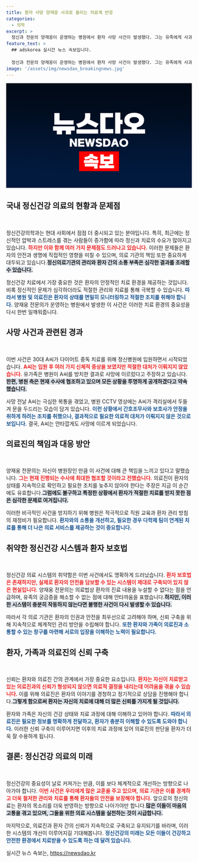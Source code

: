 ```yaml
---
title: 환자 사망 양재웅 사과로 울리는 의료계 반응
categories:
  - 의학
excerpt: >
  정신과 전문의 양재웅이 운영하는 병원에서 환자 사망 사건이 발생했다. 그는 유족에게 사과하며 수사에 협조하겠다고 밝혔다. 논란이 커지는 가운데, CCTV 영상이 사건의 진상을 밝히는 열쇠로 떠오르고 있다.
feature_text: >
  ## adskorea 실시간 뉴스 속보입니다.

  정신과 전문의 양재웅이 운영하는 병원에서 환자 사망 사건이 발생했다. 그는 유족에게 사과하며 수사에 협조하겠다고 밝혔다. 논란이 커지는 가운데, CCTV 영상이 사건의 진상을 밝히는 열쇠로 떠오르고 있다.
image: '/assets/img/newsdao_breakingnews.jpg'
---
```


<p><img src="/assets/img/newsdao_breakingnews.jpg" alt="adskorea 속보" /></p>

<h2 data-ke-size="size26">국내 정신건강 의료의 현황과 문제점</h2>

<p data-ke-size="size16">&nbsp;</p>

<p>정신건강의학과는 현대 사회에서 점점 더 중시되고 있는 분야입니다. 특히, 최근에는 정신적인 압박과 스트레스를 겪는 사람들이 증가함에 따라 정신과 치료의 수요가 많아지고 있습니다. <b><span style="color: #ee2323;">하지만 이와 함께 여러 가지 문제점도 드러나고 있습니다.</span></b> 이러한 문제들은 환자의 안전과 생명에 직접적인 영향을 미칠 수 있으며, 의료 기관의 책임 또한 중요하게 대두되고 있습니다.<b><span style="background-color: #21538527;">정신의료기관의 관리와 환자 간의 소통 부족은 심각한 결과를 초래할 수 있습니다.</span></b></p>

<p>정신건강 치료에서 가장 중요한 것은 환자의 안정적인 치료 환경을 제공하는 것입니다. 비록 정신적인 문제가 심각하더라도 적절한 관리와 치료를 통해 극복할 수 있습니다. <b><span style="color: #1a5490;">따라서 병원 및 의료진은 환자의 상태를 면밀히 모니터링하고 적절한 조치를 취해야 합니다.</span></b> 양재웅 전문의가 운영하는 병원에서 발생한 이 사건은 이러한 치료 환경의 중요성을 다시 한번 일깨워줍니다. </p>

<h2 data-ke-size="size26">사망 사건과 관련된 경과</h2>

<p data-ke-size="size16">&nbsp;</p>

<p>이번 사건은 30대 A씨가 다이어트 중독 치료를 위해 정신병원에 입원하면서 시작되었습니다. <b><span style="color: #ee2323;">A씨는 입원 후 여러 가지 신체적 증상을 보였지만 적절한 대처가 이뤄지지 않았습니다.</span></b> 유가족은 병원이 A씨를 방치한 결과로 사망에 이르렀다고 주장하고 있습니다.<b><span style="background-color: #21538527;">한편, 병원 측은 현재 수사에 협조하고 있으며 모든 상황을 투명하게 공개하겠다고 약속했습니다.</span></b></p>

<p>사망 전날 A씨는 극심한 복통을 겪었고, 병원 CCTV 영상에는 A씨가 격리실에서 두들겨 문을 두드리는 모습이 담겨 있습니다. <b><span style="color: #1a5490;">이런 상황에서 간호조무사와 보호사가 안정을 취하게 하려는 조치를 취했으나, 결과적으로 필요한 의료적 대처가 이뤄지지 않은 것으로 보입니다.</span></b> 결국, A씨는 안타깝게도 사망에 이르게 되었습니다.</p>

<h2 data-ke-size="size26">의료진의 책임과 대응 방안</h2>

<p data-ke-size="size16">&nbsp;</p>

<p>양재웅 전문의는 자신이 병원장인 만큼 이 사건에 대해 큰 책임을 느끼고 있다고 말했습니다. <b><span style="color: #ee2323;">그는 현재 진행되는 수사에 최대한 협조할 것이라고 전했습니다.</span></b> 의료진이 환자의 상태를 지속적으로 확인하고 필요한 조치를 늦추지 않아야 한다는 주장은 지금 이 순간에도 유효합니다.<b><span style="background-color: #21538527;">그럼에도 불구하고 특정한 상황에서 환자가 적절한 치료를 받지 못한 점은 심각한 문제로 여겨집니다.</span></b></p>

<p>이러한 비극적인 사건을 방지하기 위해 병원은 적극적으로 직원 교육과 환자 관리 방침의 재정비가 필요합니다. <b><span style="color: #1a5490;">환자와의 소통을 개선하고, 필요한 경우 다학제 팀이 연계된 치료를 통해 더 나은 의료 서비스를 제공하는 것이 중요합니다.</span></b></p>

<h2 data-ke-size="size26">취약한 정신건강 시스템과 환자 보호법</h2>

<p data-ke-size="size16">&nbsp;</p>

<p>정신건강 의료 시스템의 취약함은 이번 사건에서도 명확하게 드러났습니다. <b><span style="color: #ee2323;">환자 보호법은 존재하지만, 실제로 환자의 안전을 담보할 수 있는 시스템이 제대로 구축되어 있지 않은 현실입니다.</span></b> 양재웅 전문의는 의료법상 환자의 진료 내용을 누설할 수 없다는 점을 언급하며, 유족의 궁금증을 해소할 수 없는 점에 대해 안타까움을 표했습니다.<b><span style="background-color: #21538527;">하지만, 이러한 시스템이 충분히 작동하지 않는다면 불행한 사건이 다시 발생할 수 있습니다.</span></b></p>

<p>따라서 각 의료 기관은 환자의 인권과 안전을 최우선으로 고려해야 하며, 신뢰 구축을 위해 지속적으로 체계적인 관리 방안을 수립해야 합니다. <b><span style="color: #1a5490;">또한 환자와 가족이 의료진과 소통할 수 있는 창구를 마련해 서로의 입장을 이해하는 노력이 필요합니다.</span></b></p>

<h2 data-ke-size="size26">환자, 가족과 의료진의 신뢰 구축</h2>

<p data-ke-size="size16">&nbsp;</p>

<p>신뢰는 환자와 의료진 간의 관계에서 가장 중요한 요소입니다. <b><span style="color: #ee2323;">환자는 자신이 치료받고 있는 의료진과의 신뢰가 형성되지 않으면 의료적 결정을 내리는데 어려움을 겪을 수 있습니다.</span></b> 이를 위해 의료진은 환자의 이야기를 경청하고 정기적으로 상담을 진행해야 합니다.<b><span style="background-color: #21538527;">그렇게 함으로써 환자는 자신의 치료에 대해 더 많은 신뢰를 가지게 될 것입니다.</span></b></p>

<p>환자와 가족은 자신의 건강 상태와 치료 과정에 대해 이해하고 있어야 합니다. <b><span style="color: #1a5490;">따라서 의료진은 필요한 정보를 명확하게 전달하고, 환자가 충분히 이해할 수 있도록 도와야 합니다.</span></b> 이러한 신뢰 구축이 이루어지면 이후의 치료 과정에 있어 의료진의 판단을 환자가 더욱 잘 수용하게 됩니다.</p>

<h2 data-ke-size="size26">결론: 정신건강 의료의 미래</h2>

<p data-ke-size="size16">&nbsp;</p>

<p>정신건강의 중요성이 날로 커져가는 만큼, 이를 보다 체계적으로 개선하는 방향으로 나아가야 합니다. <b><span style="color: #ee2323;">이번 사건은 우리에게 많은 교훈을 주고 있으며, 의료 기관은 이를 경계하고 더욱 철저한 관리와 치료를 통해 환자들의 안전을 보장해야 합니다.</span></b> 앞으로의 정신의료는 환자의 목소리를 더욱 반영하는 방향으로 나아가야만 합니다.<b><span style="background-color: #21538527;">많은 이들이 마음의 고통을 겪고 있으며, 그들을 위한 의료 시스템을 실천하는 것이 시급합니다.</span></b> </p>

<p>마지막으로, 의료진과 환자 간의 신뢰가 지속적으로 구축되고 유지되기를 바라며, 이러한 시스템의 개선이 이루어지길 기대해봅니다. <b><span style="color: #1a5490;">정신건강의 미래는 모든 이들이 건강하고 안전한 환경에서 치료받을 수 있도록 하는 데 달려 있습니다.</span></b></p>
실시간 뉴스 속보는, <a href="https://newsdao.kr" rel="dofollow">https://newsdao.kr</a>


